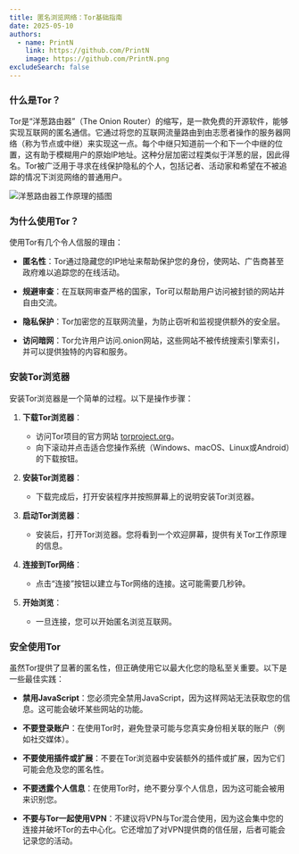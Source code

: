 ```yaml
---
title: 匿名浏览网络：Tor基础指南
date: 2025-05-10
authors:
  - name: PrintN
    link: https://github.com/PrintN
    image: https://github.com/PrintN.png
excludeSearch: false
---
```

### 什么是Tor？
Tor是“洋葱路由器”（The Onion Router）的缩写，是一款免费的开源软件，能够实现互联网的匿名通信。它通过将您的互联网流量路由到由志愿者操作的服务器网络（称为节点或中继）来实现这一点。每个中继只知道前一个和下一个中继的位置，这有助于模糊用户的原始IP地址。这种分层加密过程类似于洋葱的层，因此得名。Tor被广泛用于寻求在线保护隐私的个人，包括记者、活动家和希望在不被追踪的情况下浏览网络的普通用户。

![洋葱路由器工作原理的插图](../../../images/articles/navigating-the-web-anonymously-a-guide-to-tor-basics/how-tor-works.webp)

### 为什么使用Tor？
使用Tor有几个令人信服的理由：
- **匿名性**：Tor通过隐藏您的IP地址来帮助保护您的身份，使网站、广告商甚至政府难以追踪您的在线活动。

- **规避审查**：在互联网审查严格的国家，Tor可以帮助用户访问被封锁的网站并自由交流。

- **隐私保护**：Tor加密您的互联网流量，为防止窃听和监视提供额外的安全层。

- **访问暗网**：Tor允许用户访问.onion网站，这些网站不被传统搜索引擎索引，并可以提供独特的内容和服务。

### 安装Tor浏览器
安装Tor浏览器是一个简单的过程。以下是操作步骤：
1. **下载Tor浏览器**：
   - 访问Tor项目的官方网站 [torproject.org](https://www.torproject.org/download/)。
   - 向下滚动并点击适合您操作系统（Windows、macOS、Linux或Android）的下载按钮。

2. **安装Tor浏览器**：
   - 下载完成后，打开安装程序并按照屏幕上的说明安装Tor浏览器。

3. **启动Tor浏览器**：
   - 安装后，打开Tor浏览器。您将看到一个欢迎屏幕，提供有关Tor工作原理的信息。

4. **连接到Tor网络**：
   - 点击“连接”按钮以建立与Tor网络的连接。这可能需要几秒钟。

5. **开始浏览**：
   - 一旦连接，您可以开始匿名浏览互联网。

### 安全使用Tor
虽然Tor提供了显著的匿名性，但正确使用它以最大化您的隐私至关重要。以下是一些最佳实践：
- **禁用JavaScript**：您必须完全禁用JavaScript，因为这样网站无法获取您的信息。这可能会破坏某些网站的功能。

- **不要登录账户**：在使用Tor时，避免登录可能与您真实身份相关联的账户（例如社交媒体）。

- **不要使用插件或扩展**：不要在Tor浏览器中安装额外的插件或扩展，因为它们可能会危及您的匿名性。

- **不要透露个人信息**：在使用Tor时，绝不要分享个人信息，因为这可能会被用来识别您。

- **不要与Tor一起使用VPN**：不建议将VPN与Tor混合使用，因为这会集中您的连接并破坏Tor的去中心化。它还增加了对VPN提供商的信任层，后者可能会记录您的活动。